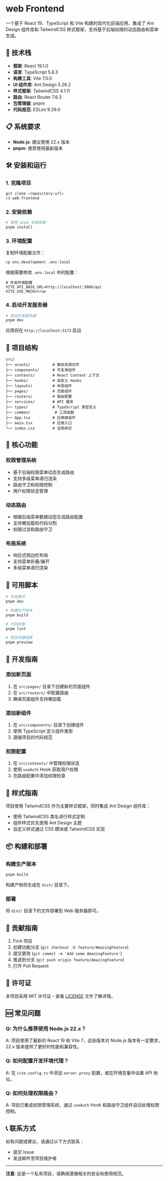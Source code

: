 # web Frontend

一个基于 React 19、TypeScript 和 Vite 构建的现代化前端应用，集成了 Ant Design 组件库和 TailwindCSS 样式框架，支持基于后端权限的动态路由和菜单生成。

## 🚀 技术栈

- **框架**: React 19.1.0
- **语言**: TypeScript 5.8.3
- **构建工具**: Vite 7.0.0
- **UI 组件库**: Ant Design 5.26.2
- **样式框架**: TailwindCSS 4.1.11
- **路由**: React Router 7.6.3
- **包管理器**: pnpm
- **代码规范**: ESLint 9.29.0

## 📋 系统要求

- **Node.js**: 建议使用 22.x 版本
- **pnpm**: 推荐使用最新版本

## 🛠️ 安装和运行

### 1. 克隆项目

```bash
git clone <repository-url>
cd web-frontend
```

### 2. 安装依赖

```bash
# 使用 pnpm 安装依赖
pnpm install
```

### 3. 环境配置

复制环境配置文件：

```bash
cp env.development .env.local
```

根据需要修改 `.env.local` 中的配置：

```env
# 开发环境配置
VITE_API_BASE_URL=http://localhost:3000/api
VITE_USE_MOCK=true
```

### 4. 启动开发服务器

```bash
# 启动开发服务器
pnpm dev
```

应用将在 `http://localhost:5173` 启动

## 📁 项目结构

```
src/
├── assets/          # 静态资源文件
├── components/      # 可复用组件
├── contexts/        # React Context 上下文
├── hooks/           # 自定义 Hooks
├── layouts/         # 布局组件
├── pages/           # 页面组件
├── routers/         # 路由配置
├── services/        # API 服务
├── types/           # TypeScript 类型定义
├── common/           # 工具函数
├── App.tsx          # 应用根组件
├── main.tsx         # 应用入口
└── index.css        # 全局样式
```

## 🎯 核心功能

### 权限管理系统
- 基于后端权限菜单动态生成路由
- 支持多级菜单递归渲染
- 路由守卫和权限控制
- 用户权限状态管理

### 动态路由
- 根据后端菜单数据动态生成路由配置
- 支持懒加载和代码分割
- 权限过滤和路由守卫

### 布局系统
- 响应式侧边栏布局
- 支持菜单折叠/展开
- 多级菜单递归渲染

## 🚀 可用脚本

```bash
# 开发模式
pnpm dev

# 构建生产版本
pnpm build

# 代码检查
pnpm lint

# 预览构建结果
pnpm preview
```

## 🔧 开发指南

### 添加新页面

1. 在 `src/pages/` 目录下创建新的页面组件
2. 在 `src/routers/` 中配置路由
3. 确保页面组件支持懒加载

### 添加新组件

1. 在 `src/components/` 目录下创建组件
2. 使用 TypeScript 定义组件类型
3. 遵循项目的代码规范

### 权限配置

1. 在 `src/contexts/` 中管理权限状态
2. 使用 `useAuth` Hook 获取用户权限
3. 在路由配置中添加权限检查

## 🎨 样式指南

项目使用 TailwindCSS 作为主要样式框架，同时集成 Ant Design 组件库：

- 使用 TailwindCSS 类名进行样式定制
- 组件样式优先使用 Ant Design 主题
- 自定义样式通过 CSS 模块或 TailwindCSS 实现

## 📦 构建和部署

### 构建生产版本

```bash
pnpm build
```

构建产物将生成在 `dist/` 目录下。

### 部署

将 `dist/` 目录下的文件部署到 Web 服务器即可。

## 🤝 贡献指南

1. Fork 项目
2. 创建功能分支 (`git checkout -b feature/AmazingFeature`)
3. 提交更改 (`git commit -m 'Add some AmazingFeature'`)
4. 推送到分支 (`git push origin feature/AmazingFeature`)
5. 打开 Pull Request

## 📄 许可证

本项目采用 MIT 许可证 - 查看 [LICENSE](LICENSE) 文件了解详情。

## 🆘 常见问题

### Q: 为什么推荐使用 Node.js 22.x？
A: 项目使用了最新的 React 19 和 Vite 7，这些版本对 Node.js 版本有一定要求，22.x 版本提供了更好的性能和兼容性。

### Q: 如何配置开发环境代理？
A: 在 `vite.config.ts` 中添加 `server.proxy` 配置，或在环境变量中设置 API 地址。

### Q: 如何处理权限路由？
A: 项目已集成权限管理系统，通过 `useAuth` Hook 和路由守卫组件自动处理权限控制。

## 📞 联系方式

如有问题或建议，请通过以下方式联系：

- 提交 Issue
- 发送邮件至项目维护者

---

**注意**: 这是一个私有项目，请确保遵循相关的安全和使用规范。
